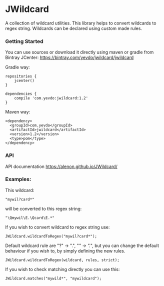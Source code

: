# JWildcard

A collection of wildcard utilities. This library helps to convert wildcards to regex string. Wildcards can be declared using custom made rules.

### Getting Started

You can use sources or download it directly using maven or gradle from Bintray JCenter: https://bintray.com/yevdo/jwildcard/jwildcard

Gradle way:

    repositories {
        jcenter()
    }
    
    dependencies {
        compile 'com.yevdo:jwildcard:1.2'
    }


Maven way:

    <dependency>
      <groupId>com.yevdo</groupId>
      <artifactId>jwildcard</artifactId>
      <version>1.2</version>
      <type>pom</type>
    </dependency>

### API
API documentation https://alenon.github.io/JWildcard/

### Examples:

This wildcard:

    "mywil?card*"

will be converted to this regex string:

    "\Qmywil\E.\Qcard\E.*"

If you wish to convert wildcard to regex string use:

    JWildcard.wildcardToRegex("mywil?card*");

Default wildcard rule are "?" -> ".", "*" -> ".*", but you can change the default behaviour if you wish to, by simply defining the new rules.

    JWildcard.wildcardToRegex(wildcard, rules, strict);

If you wish to check matching directly you can use this:

    JWildcard.matches("mywild*", "mywildcard");
